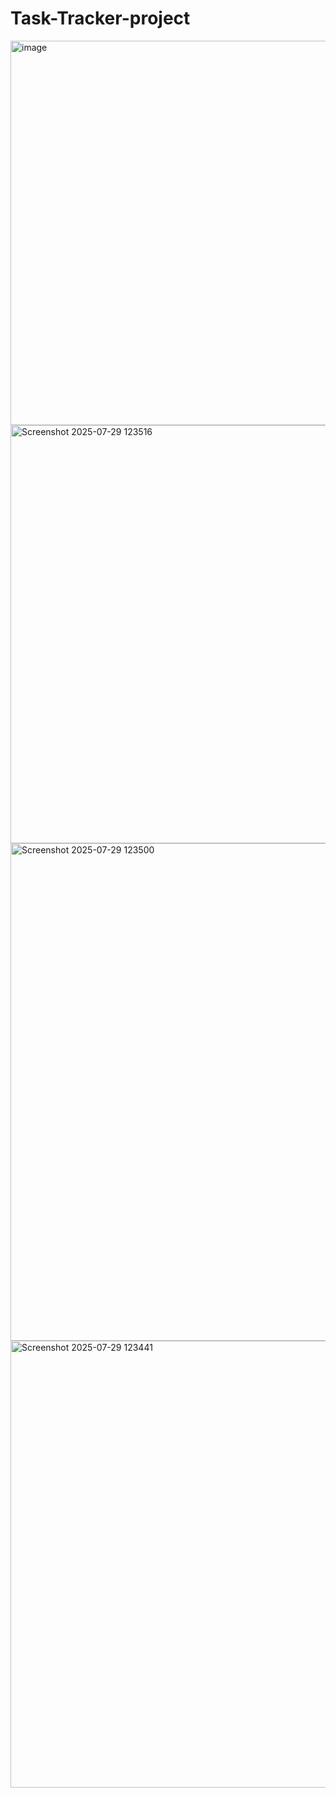 # Task-Tracker-project
<img width="1229" height="615" alt="image" src="https://github.com/user-attachments/assets/c8bfbdd1-6d3a-4eef-bf0d-0f27e13a7516" />
<img width="1140" height="669" alt="Screenshot 2025-07-29 123516" src="https://github.com/user-attachments/assets/dd1c962b-a571-4d26-a123-041bd1bd1bf0" />
<img width="1720" height="796" alt="Screenshot 2025-07-29 123500" src="https://github.com/user-attachments/assets/52908212-48f4-4283-bda7-86dbb9c60fc6" />
<img width="1914" height="715" alt="Screenshot 2025-07-29 123441" src="https://github.com/user-attachments/assets/5a27539f-7959-4c00-8fd3-c1d4ef197104" />

